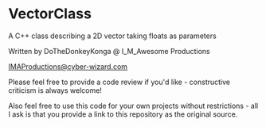 # VectorClass
A C++ class describing a 2D vector taking floats as parameters

Written by DoTheDonkeyKonga @ I_M_Awesome Productions

IMAProductions@cyber-wizard.com

Please feel free to provide a code review if you'd like - constructive criticism is always welcome!

Also feel free to use this code for your own projects without restrictions - all I ask is that you provide
a link to this repository as the original source.
